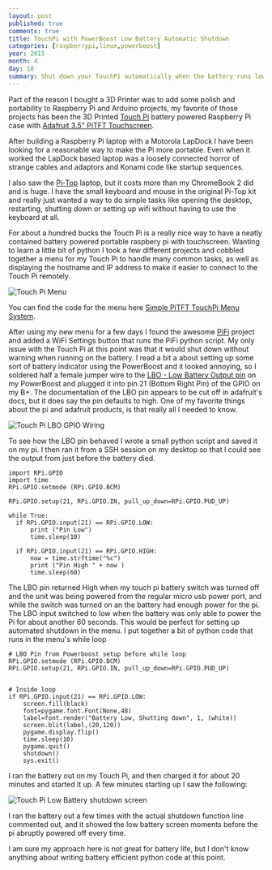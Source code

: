 ```yaml
---
layout: post
published: true
comments: true
title: TouchPi with PowerBoost Low Battery Automatic Shutdown
categories: [raspberrypi,linux,powerboost]
year: 2015
month: 4
day: 18
summary: Shut down your TouchPi automatically when the battery runs low.
---
```


Part of the reason I bought a 3D Printer was to add some polish and portability to Raspberry Pi and Arduino projects, my favorite of those projects has been the 3D Printed [Touch Pi](https://learn.adafruit.com/touch-pi-portable-raspberry-pi) battery powered Raspberry Pi case with [Adafruit 3.5" PiTFT Touchscreen](http://www.adafruit.com/products/2097).

After building a Raspberry Pi laptop with a Motorola LapDock I have been looking for a reasonable way to make the Pi more portable.  Even when it worked the LapDock based laptop was a loosely connected horror of strange cables and adaptors and Konami code like startup sequences.

I also saw the [Pi-Top](http://www.pi-top.com/product) laptop, but it costs more than my ChromeBook 2 did and is huge.  I have the small keyboard and mouse in the original Pi-Top kit and really just wanted a way to do simple tasks like opening the desktop, restarting, shutting down or setting up wifi without having to use the keyboard at all.

For about a hundred bucks the Touch Pi is a really nice way to have a neatly contained battery powered portable raspbery pi with touchscreen.  Wanting to learn a little bit of python I took a few different projects and cobbled together a menu for my Touch Pi to handle many common tasks, as well as displaying the hostname and IP address to make it easier to connect to the Touch Pi remotely.

![Touch Pi Menu](http://garthvh.com/assets/img/touchpi/menu_touchpi.jpg "Touch Pi Menu")

You can find the code for the menu here [Simple PiTFT TouchPi Menu System](https://github.com/garthvh/pitftmenu).

After using my new menu for a few days I found the awesome [PiFi](https://github.com/vicwomg/pifi.py) project and added a WiFi Settings button that runs the PiFi python script. My only issue with the Touch Pi at this point was that it would shut down without warning when running on the battery. I read a bit a about setting up some sort of battery indicator using the PowerBoost and it looked annoying, so I soldered half a female jumper wire to the [LBO - Low Battery Output pin](https://learn.adafruit.com/adafruit-powerboost-500-plus-charger/pinouts) on my PowerBoost and plugged it into pin 21 (Bottom Right Pin) of the GPIO on my B+. The documentation of the LBO pin appears to be cut off in adafruit's docs, but it does say the pin defaults to high. One of my favorite things about the pi and adafruit products, is that really all I needed to know.

![Touch Pi LBO GPIO Wiring](http://garthvh.com/assets/img/touchpi/menu_touchpi_3.jpg "Touch Pi LBO GPIO Wiring")

To see how the LBO pin behaved I wrote a small python script and saved it on my pi.  I then ran it from a SSH session on my desktop so that I could see the output from just before the battery died.

    import RPi.GPIO
    import time
    RPi.GPIO.setmode (RPi.GPIO.BCM)

    RPi.GPIO.setup(21, RPi.GPIO.IN, pull_up_down=RPi.GPIO.PUD_UP)

    while True:
      if RPi.GPIO.input(21) == RPi.GPIO.LOW:
          print ("Pin Low")
          time.sleep(10)

      if RPi.GPIO.input(21) == RPi.GPIO.HIGH:
          now = time.strftime("%c")
          print ("Pin High " + now )
          time.sleep(60)

The LBO pin returned High when my touch pi battery switch was turned off and the unit was being powered from the regular micro usb power port, and while the switch was turned on an the battery had enough power for the pi.  The LBO input switched to low when the battery was only able to power the Pi for about another 60 seconds. This would be perfect for setting up automated shutdown in the menu. I put together a bit of python code that runs in the menu's while loop

    # LBO Pin from Powerboost setup before while loop
    RPi.GPIO.setmode (RPi.GPIO.BCM)
    RPi.GPIO.setup(21, RPi.GPIO.IN, pull_up_down=RPi.GPIO.PUD_UP)


    # Inside loop
    if RPi.GPIO.input(21) == RPi.GPIO.LOW:
        screen.fill(black)
        font=pygame.font.Font(None,48)
        label=font.render("Battery Low, Shutting down", 1, (white))
        screen.blit(label,(20,120))
        pygame.display.flip()
        time.sleep(10)
        pygame.quit()
        shutdown()
        sys.exit()

I ran the battery out on my Touch Pi, and then charged it for about 20 minutes and started it up. A few minutes starting up I saw the following:

![Touch Pi Low Battery shutdown screen](http://garthvh.com/assets/img/touchpi/menu_touchpi_4.jpg "Touch Pi Low Battery shutdown screen")

I ran the battery out a few times with the actual shutdown function line commented out, and it showed the low battery screen moments before the pi abruptly powered off every time.

I am sure my approach here is not great for battery life, but I don't know anything about writing battery efficient python code at this point.
